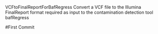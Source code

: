 VCFtoFinalReportForBafRegress
Convert a VCF file to the Illumina FinalReport format required as input to the contamination detection tool bafRegress

#First Commit